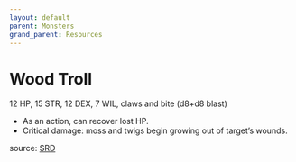 ```yaml
---
layout: default
parent: Monsters
grand_parent: Resources
---
```


# Wood Troll
12 HP, 15 STR, 12 DEX, 7 WIL, claws and bite (d8+d8 blast)  
- As an action, can recover lost HP.   
- Critical damage: moss and twigs begin growing out of target’s wounds.   

source: [SRD](/cairn-srd#Bestiary)

